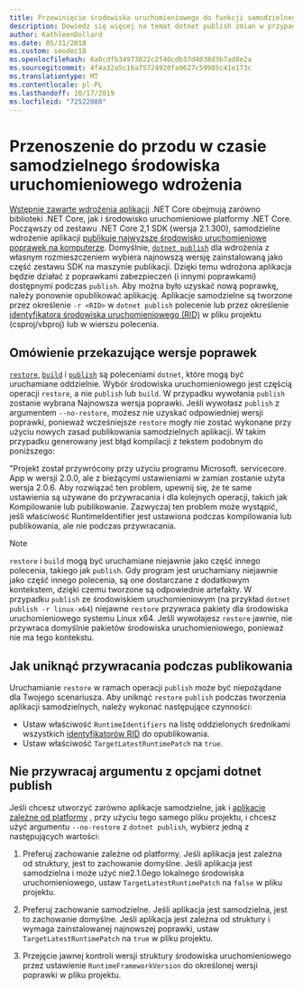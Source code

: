 ```yaml
---
title: Przewinięcie środowiska uruchomieniowego do funkcji samodzielnego wdrażania aplikacji platformy .NET Core.
description: Dowiedz się więcej na temat dotnet publish zmian w przypadku wdrożeń samodzielnych.
author: KathleenDollard
ms.date: 05/31/2018
ms.custom: seodec18
ms.openlocfilehash: 6a0cdfb34973822c2f40cdb37d4038d3b7ad8e2a
ms.sourcegitcommit: 4f4a32a5c16a75724920fa9627c59985c41e173c
ms.translationtype: MT
ms.contentlocale: pl-PL
ms.lasthandoff: 10/17/2019
ms.locfileid: "72522088"
---
```

# <a name="self-contained-deployment-runtime-roll-forward"></a>Przenoszenie do przodu w czasie samodzielnego środowiska uruchomieniowego wdrożenia

[Wstępnie zawarte wdrożenia aplikacji](index.md) .NET Core obejmują zarówno biblioteki .NET Core, jak i środowisko uruchomieniowe platformy .NET Core. Począwszy od zestawu .NET Core 2,1 SDK (wersja 2.1.300), samodzielne wdrożenie aplikacji [publikuje najwyższe środowisko uruchomieniowe poprawek na komputerze](https://github.com/dotnet/designs/pull/36). Domyślnie, [`dotnet publish`](../tools/dotnet-publish.md) dla wdrożenia z własnym rozmieszczeniem wybiera najnowszą wersję zainstalowaną jako część zestawu SDK na maszynie publikacji. Dzięki temu wdrożona aplikacja będzie działać z poprawkami zabezpieczeń (i innymi poprawkami) dostępnymi podczas `publish`. Aby można było uzyskać nową poprawkę, należy ponownie opublikować aplikację. Aplikacje samodzielne są tworzone przez określenie `-r <RID>` w `dotnet publish` polecenie lub przez określenie [identyfikatora środowiska uruchomieniowego (RID)](../rid-catalog.md) w pliku projektu (csproj/vbproj) lub w wierszu polecenia.

## <a name="patch-version-roll-forward-overview"></a>Omówienie przekazujące wersje poprawek

[`restore`](../tools/dotnet-restore.md), [`build`](../tools/dotnet-build.md) i [`publish`](../tools/dotnet-publish.md) są poleceniami `dotnet`, które mogą być uruchamiane oddzielnie. Wybór środowiska uruchomieniowego jest częścią operacji `restore`, a nie `publish` lub `build`. W przypadku wywołania `publish` zostanie wybrana Najnowsza wersja poprawki. Jeśli wywołasz `publish` z argumentem `--no-restore`, możesz nie uzyskać odpowiedniej wersji poprawki, ponieważ wcześniejsze `restore` mogły nie zostać wykonane przy użyciu nowych zasad publikowania samodzielnych aplikacji. W takim przypadku generowany jest błąd kompilacji z tekstem podobnym do poniższego:

  "Projekt został przywrócony przy użyciu programu Microsoft. servicecore. App w wersji 2.0.0, ale z bieżącymi ustawieniami w zamian zostanie użyta wersja 2.0.6. Aby rozwiązać ten problem, upewnij się, że te same ustawienia są używane do przywracania i dla kolejnych operacji, takich jak Kompilowanie lub publikowanie. Zazwyczaj ten problem może wystąpić, jeśli właściwość RuntimeIdentifier jest ustawiona podczas kompilowania lub publikowania, ale nie podczas przywracania.

> [!NOTE]
> `restore` i `build` mogą być uruchamiane niejawnie jako część innego polecenia, takiego jak `publish`. Gdy program jest uruchamiany niejawnie jako część innego polecenia, są one dostarczane z dodatkowym kontekstem, dzięki czemu tworzone są odpowiednie artefakty. W przypadku `publish` ze środowiskiem uruchomieniowym (na przykład `dotnet publish -r linux-x64`) niejawne `restore` przywraca pakiety dla środowiska uruchomieniowego systemu Linux x64. Jeśli wywołajesz `restore` jawnie, nie przywraca domyślnie pakietów środowiska uruchomieniowego, ponieważ nie ma tego kontekstu.

## <a name="how-to-avoid-restore-during-publish"></a>Jak uniknąć przywracania podczas publikowania

Uruchamianie `restore` w ramach operacji `publish` może być niepożądane dla Twojego scenariusza. Aby uniknąć `restore` `publish` podczas tworzenia aplikacji samodzielnych, należy wykonać następujące czynności:

- Ustaw właściwość `RuntimeIdentifiers` na listę oddzielonych średnikami wszystkich [identyfikatorów RID](../rid-catalog.md) do opublikowania.
- Ustaw właściwość `TargetLatestRuntimePatch` na `true`.

## <a name="no-restore-argument-with-dotnet-publish-options"></a>Nie przywracaj argumentu z opcjami dotnet publish

Jeśli chcesz utworzyć zarówno aplikacje samodzielne, jak i [aplikacje zależne od platformy](index.md) , przy użyciu tego samego pliku projektu, i chcesz użyć argumentu `--no-restore` z `dotnet publish`, wybierz jedną z następujących wartości:

1. Preferuj zachowanie zależne od platformy. Jeśli aplikacja jest zależna od struktury, jest to zachowanie domyślne. Jeśli aplikacja jest samodzielna i może użyć nie2.1.0ego lokalnego środowiska uruchomieniowego, ustaw `TargetLatestRuntimePatch` na `false` w pliku projektu.

2. Preferuj zachowanie samodzielne. Jeśli aplikacja jest samodzielna, jest to zachowanie domyślne. Jeśli aplikacja jest zależna od struktury i wymaga zainstalowanej najnowszej poprawki, ustaw `TargetLatestRuntimePatch` na `true` w pliku projektu.

3. Przejęcie jawnej kontroli wersji struktury środowiska uruchomieniowego przez ustawienie `RuntimeFrameworkVersion` do określonej wersji poprawki w pliku projektu.
